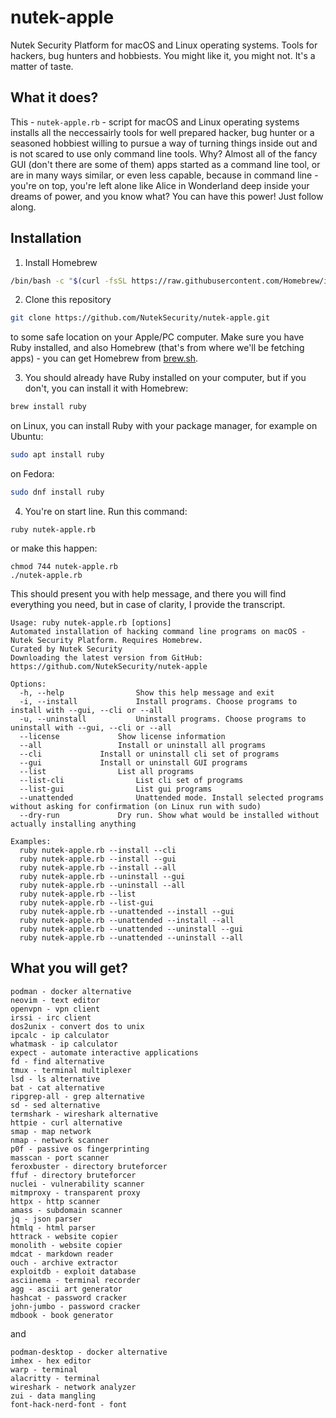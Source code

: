 # nutek-apple

Nutek Security Platform for macOS and Linux operating systems. Tools for hackers, bug hunters and hobbiests. You might like it, you might not. It's a matter of taste.

## What it does?

This - `nutek-apple.rb` - script for macOS and Linux operating systems installs
all the neccessairly tools for well prepared hacker, bug hunter or
a seasoned hobbiest willing to pursue a way of turning things inside out and
is not scared to use only command line tools. Why? Almost all of the fancy
GUI (don't there are some of them) apps started as a command line tool, or are
in many ways similar, or even less capable, because in command line - you're
on top, you're left alone like Alice in Wonderland deep inside your dreams of power, and you know what? You can have this power! Just follow along.

## Installation

1. Install Homebrew

```bash
/bin/bash -c "$(curl -fsSL https://raw.githubusercontent.com/Homebrew/install/HEAD/install.sh)"
```

2. Clone this repository 

```bash
git clone https://github.com/NutekSecurity/nutek-apple.git
```

to some safe location on your Apple/PC computer. Make sure you have Ruby installed, and also Homebrew (that's from where we'll be fetching apps) - you can get Homebrew from [brew.sh](https://brew.sh).

3. You should already have Ruby installed on your computer, but if you don't, you can install it with Homebrew:

```bash
brew install ruby
```

on Linux, you can install Ruby with your package manager, for example on Ubuntu:

```bash
sudo apt install ruby
```
on Fedora:

```bash
sudo dnf install ruby
```

4. You're on start line. Run this command:

```shell
ruby nutek-apple.rb
```

or make this happen:

```shell
chmod 744 nutek-apple.rb
./nutek-apple.rb
```

This should present you with help message, and there you will find everything you need, but in case of clarity, I provide the transcript.

```text
Usage: ruby nutek-apple.rb [options]
Automated installation of hacking command line programs on macOS - Nutek Security Platform. Requires Homebrew.
Curated by Nutek Security
Downloading the latest version from GitHub:
https://github.com/NutekSecurity/nutek-apple

Options:
  -h, --help				Show this help message and exit
  -i, --install				Install programs. Choose programs to install with --gui, --cli or --all
  -u, --uninstall			Uninstall programs. Choose programs to uninstall with --gui, --cli or --all
  --license				Show license information
  --all					Install or uninstall all programs
  --cli				Install or uninstall cli set of programs
  --gui				Install or uninstall GUI programs
  --list				List all programs
  --list-cli				List cli set of programs
  --list-gui				List gui programs
  --unattended				Unattended mode. Install selected programs without asking for confirmation (on Linux run with sudo)
  --dry-run				Dry run. Show what would be installed without actually installing anything

Examples:
  ruby nutek-apple.rb --install --cli
  ruby nutek-apple.rb --install --gui
  ruby nutek-apple.rb --install --all
  ruby nutek-apple.rb --uninstall --gui
  ruby nutek-apple.rb --uninstall --all
  ruby nutek-apple.rb --list
  ruby nutek-apple.rb --list-gui
  ruby nutek-apple.rb --unattended --install --gui
  ruby nutek-apple.rb --unattended --install --all
  ruby nutek-apple.rb --unattended --uninstall --gui
  ruby nutek-apple.rb --unattended --uninstall --all
```

## What you will get?

```text
podman - docker alternative
neovim - text editor
openvpn - vpn client
irssi - irc client
dos2unix - convert dos to unix
ipcalc - ip calculator
whatmask - ip calculator
expect - automate interactive applications
fd - find alternative
tmux - terminal multiplexer
lsd - ls alternative
bat - cat alternative
ripgrep-all - grep alternative
sd - sed alternative
termshark - wireshark alternative
httpie - curl alternative
smap - map network
nmap - network scanner
p0f - passive os fingerprinting
masscan - port scanner
feroxbuster - directory bruteforcer
ffuf - directory bruteforcer
nuclei - vulnerability scanner
mitmproxy - transparent proxy
httpx - http scanner
amass - subdomain scanner
jq - json parser
htmlq - html parser
httrack - website copier
monolith - website copier
mdcat - markdown reader
ouch - archive extractor
exploitdb - exploit database
asciinema - terminal recorder
agg - ascii art generator
hashcat - password cracker
john-jumbo - password cracker
mdbook - book generator
```

and

```text
podman-desktop - docker alternative
imhex - hex editor
warp - terminal
alacritty - terminal
wireshark - network analyzer
zui - data mangling
font-hack-nerd-font - font
```
